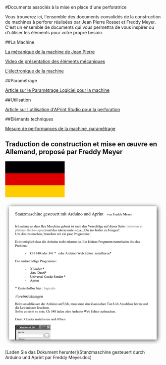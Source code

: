 #Documents associés à la mise en place d'une perforatrice

Vous trouverez ici, l'ensemble des documents consolidés de la construction de machines à perforer réalisées par Jean Pierre Rosset et Freddy Meyer. C'est un ensemble de documents qui vous permettra de vous inspirer ou d'utiliser les éléments pour votre propre besoin.

##La Machine

[La mécanique de la machine de Jean Pierre](mecanique/jeanpierre/2emeproto.md)

[Video de présentation des éléments mécaniques](https://www.youtube.com/watch?v=4iaGYADh8EE)

[L'électronique de la machine](electronique/electronique.md)

##Paramétrage

[Article sur le Paramétrage Logiciel pour la machine](logiciel/parametrage_machine.md)

##Utilisation

[Article sur l'utilisation d'APrint Studio pour la perforation](logiciel/utilisation_perforatrice.md)


##Eléments techniques

[Mesure de performances de la machine, paramétrage](miseaupoint/mesures.md)



## Traduction de construction et mise en œuvre en Allemand, proposé par Freddy Meyer





![](Flag_of_Germany.png)

![](doc_traduction.png)

[Laden Sie das Dokument herunter](Stanzmaschine gesteuert durch Arduino und Aprint par Freddy Meyer.doc)